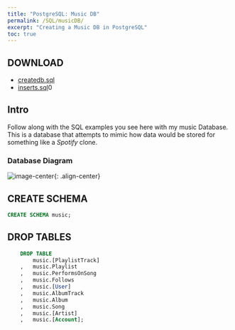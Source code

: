 ```yaml
---
title: "PostgreSQL: Music DB"
permalink: /SQL/musicDB/
excerpt: "Creating a Music DB in PostgreSQL"
toc: true
---
```


## DOWNLOAD

* [createdb.sql](/SQL/musicDB/createdb.sql)
* [inserts.sql](/SQL/musicDB/inserts.sql)0

## Intro

Follow along with the SQL examples you see here with my music Database.
This is a database that attempts to mimic how data would be stored for something like a _Spotify_ clone.

### Database Diagram

![image-center](/SQL/musicDB/DatabaseDiagram.png){: .align-center}

## CREATE SCHEMA

```sql
CREATE SCHEMA music;
```


## DROP TABLES

```sql
	DROP TABLE 
		music.[PlaylistTrack]
	,	music.Playlist		
	,	music.PerformsOnSong	
	,	music.Follows
	,	music.[User]		
	,	music.AlbumTrack		
	,	music.Album		
	,	music.Song		 
	,	music.[Artist]		
	,	music.[Account];	
```
